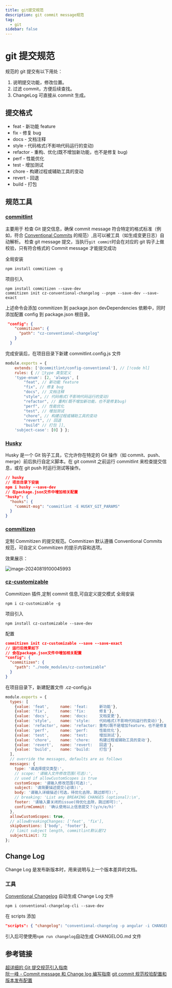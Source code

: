 ```yaml
---
title: git提交规范
description: git commit message规范
tag:
  - git
sidebar: false
---
```


# git 提交规范

规范的 git 提交有以下用处：

1. 说明提交功能，修改位置。
2. 过滤 commit，方便后续查找。
3. ChangeLog 可直接从 commit 生成。

## 提交格式

- feat - 新功能 feature
- fix - 修复 bug
- docs - 文档注释
- style - 代码格式(不影响代码运行的变动)
- refactor - 重构、优化(既不增加新功能，也不是修复 bug)
- perf - 性能优化
- test - 增加测试
- chore - 构建过程或辅助工具的变动
- revert - 回退
- build - 打包

## 规范工具

### [commitlint](https://link.juejin.cn/?target=https%3A%2F%2Fmarionebl.github.io%2Fcommitlint%2F%23%2F 'https://marionebl.github.io/commitlint/#/')

主要用于 检查 Git 提交信息，确保 commit message 符合特定的格式标准（例如，符合 [Conventional Commits](https://www.conventionalcommits.org/en/v1.0.0/) 的规范）,且可以被工具（如生成变更日志）自动解析。
检查 git message 提交，当执行`git commit`时会在对应的 git 钩子上做校验，只有符合格式的 Commit message 才能提交成功

全局安装

```shell
npm install commitizen -g
```

项目引入

```shell
npm install commitizen --save-dev
commitizen init cz-conventional-changelog --pnpm --save-dev --save-exact
```

上述命令会添加 commitizen 到 package.json devDependencies 依赖中，同时添加配置 config 到 package.json 根目录。

```JSON
 "config": {
    "commitizen": {
      "path": "cz-conventional-changelog"
    }
  }
```

完成安装后，在项目目录下新建 commitlint.config.js 文件

```JavaScript
module.exports = {
	extends: ['@commitlint/config-conventional'], // [!code hl]
	rules: { // type 类型定义
	'type-enum': [2, 'always', [
		"feat", // 新功能 feature
		"fix", // 修复 bug
		"docs", // 文档注释
		"style", // 代码格式(不影响代码运行的变动)
		"refactor", // 重构(既不增加新功能，也不是修复bug)
		"perf", // 性能优化
		"test", // 增加测试
		"chore", // 构建过程或辅助工具的变动
		"revert", // 回退
		"build" // 打包 ]],
	'subject-case': [0] } };
```

### [Husky](https://github.com/typicode/husky)

Husky 是一个 Git 钩子工具，它允许你在特定的 Git 操作（如 commit、push、merge）前后执行自定义脚本。在 git commit 之前运行 commitlint 来检查提交信息，或在 git push 时运行测试等操作。

```JSON
// husky
// 项目目录下安装
npm i husky --save-dev
// 在package.json文件中增加相关配置
"husky": {
  "hooks": {
    "commit-msg": "commitlint -E HUSKY_GIT_PARAMS"
  }
}
```

### [commitizen](https://github.com/commitizen/cz-cli)

定制 Commitizen 的提交规范。Commitizen 默认遵循 Conventional Commits 规范，可自定义 Commitizen 的提示内容和选项。

效果展示：

![image-20240819100045993](/Users/peepocry/Desktop/blog/docs/tools/assets/image-20240819100045993.png)

### [cz-customizable](https://github.com/leoforfree/cz-customizable)

Commitizen 插件,定制 commit 信息,可自定义提交模式
全局安装

```
npm i cz-customizable -g
```

项目引入

```
npm install cz-customizable --save-dev
```

配置

```JSON
commitizen init cz-customizable --save --save-exact
// 运行后效果如下
// 会在package.json文件中增加相关配置
"config": {
  "commitizen": {
    "path": "./node_modules/cz-customizable"
  }
}
```

在项目目录下，新建配置文件 .cz-config.js

```JavaScript
module.exports = {
  types: [
    {value: 'feat',     name: 'feat:     新功能'},
    {value: 'fix',      name: 'fix:      修复'},
    {value: 'docs',     name: 'docs:     文档变更'},
    {value: 'style',    name: 'style:    代码格式(不影响代码运行的变动)'},
    {value: 'refactor', name: 'refactor: 重构(既不是增加feature，也不是修复bug)'},
    {value: 'perf',     name: 'perf:     性能优化'},
    {value: 'test',     name: 'test:     增加测试'},
    {value: 'chore',    name: 'chore:    构建过程或辅助工具的变动'},
    {value: 'revert',   name: 'revert:   回退'},
    {value: 'build',    name: 'build:    打包'}
  ],
  // override the messages, defaults are as follows
  messages: {
    type: '请选择提交类型:',
    // scope: '请输入文件修改范围(可选):',
    // used if allowCustomScopes is true
    customScope: '请输入修改范围(可选):',
    subject: '请简要描述提交(必填):',
    body: '请输入详细描述(可选，待优化去除，跳过即可):',
    // breaking: 'List any BREAKING CHANGES (optional):\n',
    footer: '请输入要关闭的issue(待优化去除，跳过即可):',
    confirmCommit: '确认使用以上信息提交？(y/n/e/h)'
  },
  allowCustomScopes: true,
  // allowBreakingChanges: ['feat', 'fix'],
  skipQuestions: ['body', 'footer'],
  // limit subject length, commitlint默认是72
  subjectLimit: 72
};
```

## Change Log

Change Log 是发布新版本时，用来说明与上一个版本差异的文档。

### 工具

[Conventional Changelog](https://link.juejin.cn/?target=https%3A%2F%2Fgithub.com%2Fconventional-changelog%2Fconventional-changelog%23conventional-changelog 'https://github.com/conventional-changelog/conventional-changelog#conventional-changelog')
自动生成 Change Log 文件

```npm
npm i conventional-changelog-cli --save-dev
```

在 scripts 添加

```JSON
"scripts": { "changelog": "conventional-changelog -p angular -i CHANGELOG.md -s" }
```

引入后可使使用`npm run changelog`自动生成 CHANGELOG.md 文件

## 参考链接

[超详细的 Git 提交规范引入指南](ttps://juejin.cn/post/6844903793033756680)  
[阮一峰 - Commit message 和 Change log 编写指南](https://ruanyifeng.com/blog/2016/01/commit_message_change_log.html)
[git commit 规范校验配置和版本发布配置](https://juejin.cn/post/6844903857718312967#heading-6)
